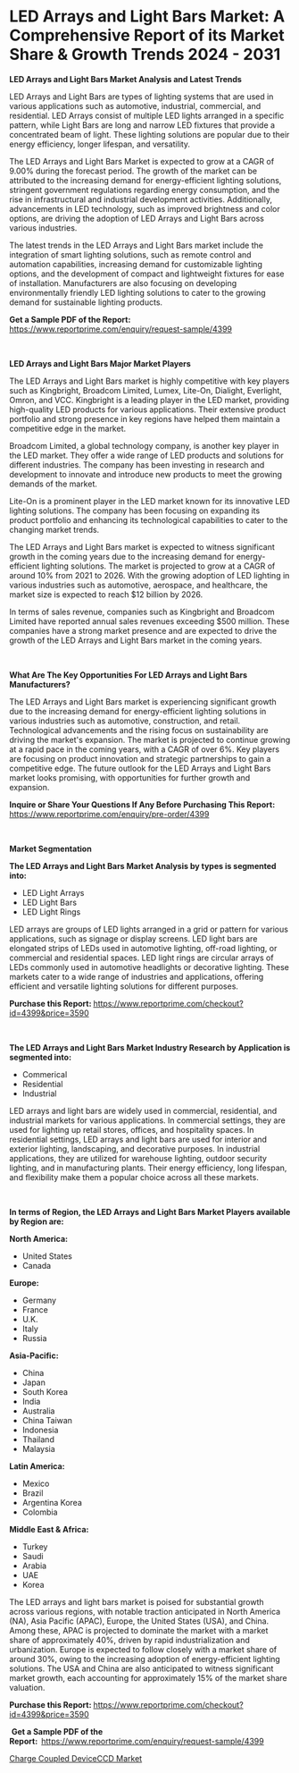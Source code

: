 <p><h1>LED Arrays and Light Bars Market: A Comprehensive Report of its Market Share & Growth Trends 2024 - 2031</h1></p><p><strong>LED Arrays and Light Bars Market Analysis and Latest Trends</strong></p>
<p><p>LED Arrays and Light Bars are types of lighting systems that are used in various applications such as automotive, industrial, commercial, and residential. LED Arrays consist of multiple LED lights arranged in a specific pattern, while Light Bars are long and narrow LED fixtures that provide a concentrated beam of light. These lighting solutions are popular due to their energy efficiency, longer lifespan, and versatility.</p><p>The LED Arrays and Light Bars Market is expected to grow at a CAGR of 9.00% during the forecast period. The growth of the market can be attributed to the increasing demand for energy-efficient lighting solutions, stringent government regulations regarding energy consumption, and the rise in infrastructural and industrial development activities. Additionally, advancements in LED technology, such as improved brightness and color options, are driving the adoption of LED Arrays and Light Bars across various industries.</p><p>The latest trends in the LED Arrays and Light Bars market include the integration of smart lighting solutions, such as remote control and automation capabilities, increasing demand for customizable lighting options, and the development of compact and lightweight fixtures for ease of installation. Manufacturers are also focusing on developing environmentally friendly LED lighting solutions to cater to the growing demand for sustainable lighting products.</p></p>
<p><strong>Get a Sample PDF of the Report:&nbsp;</strong> <a href="https://www.reportprime.com/enquiry/request-sample/4399">https://www.reportprime.com/enquiry/request-sample/4399</a></p>
<p>&nbsp;</p>
<p><strong>LED Arrays and Light Bars Major Market Players</strong></p>
<p><p>The LED Arrays and Light Bars market is highly competitive with key players such as Kingbright, Broadcom Limited, Lumex, Lite-On, Dialight, Everlight, Omron, and VCC. Kingbright is a leading player in the LED market, providing high-quality LED products for various applications. Their extensive product portfolio and strong presence in key regions have helped them maintain a competitive edge in the market.</p><p>Broadcom Limited, a global technology company, is another key player in the LED market. They offer a wide range of LED products and solutions for different industries. The company has been investing in research and development to innovate and introduce new products to meet the growing demands of the market.</p><p>Lite-On is a prominent player in the LED market known for its innovative LED lighting solutions. The company has been focusing on expanding its product portfolio and enhancing its technological capabilities to cater to the changing market trends.</p><p>The LED Arrays and Light Bars market is expected to witness significant growth in the coming years due to the increasing demand for energy-efficient lighting solutions. The market is projected to grow at a CAGR of around 10% from 2021 to 2026. With the growing adoption of LED lighting in various industries such as automotive, aerospace, and healthcare, the market size is expected to reach $12 billion by 2026.</p><p>In terms of sales revenue, companies such as Kingbright and Broadcom Limited have reported annual sales revenues exceeding $500 million. These companies have a strong market presence and are expected to drive the growth of the LED Arrays and Light Bars market in the coming years.</p></p>
<p>&nbsp;</p>
<p><strong>What Are The Key Opportunities For LED Arrays and Light Bars Manufacturers?</strong></p>
<p><p>The LED Arrays and Light Bars market is experiencing significant growth due to the increasing demand for energy-efficient lighting solutions in various industries such as automotive, construction, and retail. Technological advancements and the rising focus on sustainability are driving the market's expansion. The market is projected to continue growing at a rapid pace in the coming years, with a CAGR of over 6%. Key players are focusing on product innovation and strategic partnerships to gain a competitive edge. The future outlook for the LED Arrays and Light Bars market looks promising, with opportunities for further growth and expansion.</p></p>
<p><strong>Inquire or Share Your Questions If Any Before Purchasing This Report:</strong> <a href="https://www.reportprime.com/enquiry/pre-order/4399">https://www.reportprime.com/enquiry/pre-order/4399</a></p>
<p>&nbsp;</p>
<p><strong>Market Segmentation</strong></p>
<p><strong>The LED Arrays and Light Bars Market Analysis by types is segmented into:</strong></p>
<p><ul><li>LED Light Arrays</li><li>LED Light Bars</li><li>LED Light Rings</li></ul></p>
<p><p>LED arrays are groups of LED lights arranged in a grid or pattern for various applications, such as signage or display screens. LED light bars are elongated strips of LEDs used in automotive lighting, off-road lighting, or commercial and residential spaces. LED light rings are circular arrays of LEDs commonly used in automotive headlights or decorative lighting. These markets cater to a wide range of industries and applications, offering efficient and versatile lighting solutions for different purposes.</p></p>
<p><strong>Purchase this Report:&nbsp;</strong><a href="https://www.reportprime.com/checkout?id=4399&price=3590">https://www.reportprime.com/checkout?id=4399&price=3590</a></p>
<p>&nbsp;</p>
<p><strong>The LED Arrays and Light Bars Market Industry Research by Application is segmented into:</strong></p>
<p><ul><li>Commerical</li><li>Residential</li><li>Industrial</li></ul></p>
<p><p>LED arrays and light bars are widely used in commercial, residential, and industrial markets for various applications. In commercial settings, they are used for lighting up retail stores, offices, and hospitality spaces. In residential settings, LED arrays and light bars are used for interior and exterior lighting, landscaping, and decorative purposes. In industrial applications, they are utilized for warehouse lighting, outdoor security lighting, and in manufacturing plants. Their energy efficiency, long lifespan, and flexibility make them a popular choice across all these markets.</p></p>
<p>&nbsp;</p>
<p><strong>In terms of Region, the LED Arrays and Light Bars Market Players available by Region are:</strong></p>
<p>
    <p> <strong> North America: </strong>
        <ul>
            <li>United States</li>
            <li>Canada</li>
        </ul>
        </p> 
    <p> <strong> Europe: </strong>
        <ul>
            <li>Germany</li>
            <li>France</li>
            <li>U.K.</li>
            <li>Italy</li>
            <li>Russia</li>
        </ul>
        </p> 
    <p> <strong> Asia-Pacific: </strong>
        <ul>
            <li>China</li>
            <li>Japan</li>
            <li>South Korea</li>
            <li>India</li>
            <li>Australia</li>
            <li>China Taiwan</li>
            <li>Indonesia</li>
            <li>Thailand</li>
            <li>Malaysia</li>
        </ul>
        </p> 
    <p> <strong> Latin America: </strong>
        <ul>
            <li>Mexico</li>
            <li>Brazil</li>
            <li>Argentina Korea</li>
            <li>Colombia</li>
        </ul>
        </p> 
    <p> <strong> Middle East & Africa: </strong>
        <ul>
            <li>Turkey</li>
            <li>Saudi</li>
            <li>Arabia</li>
            <li>UAE</li>
            <li>Korea</li>
        </ul>
    </p>
    </p>
<p><p>The LED arrays and light bars market is poised for substantial growth across various regions, with notable traction anticipated in North America (NA), Asia Pacific (APAC), Europe, the United States (USA), and China. Among these, APAC is projected to dominate the market with a market share of approximately 40%, driven by rapid industrialization and urbanization. Europe is expected to follow closely with a market share of around 30%, owing to the increasing adoption of energy-efficient lighting solutions. The USA and China are also anticipated to witness significant market growth, each accounting for approximately 15% of the market share valuation.</p></p>
<p><strong>Purchase this Report: </strong><a href="https://www.reportprime.com/checkout?id=4399&price=3590">https://www.reportprime.com/checkout?id=4399&price=3590</a></p>
<p>&nbsp;<strong>Get a Sample PDF of the Report:&nbsp;&nbsp;</strong><a href="https://www.reportprime.com/enquiry/request-sample/4399">https://www.reportprime.com/enquiry/request-sample/4399</a></p>
<p><strong></strong></p>
<p><p><a href="https://github.com/brenzgnarento/Market-Research-Report-List-1/blob/main/charge-coupled-deviceccd-market.md">Charge Coupled DeviceCCD Market</a></p></p>